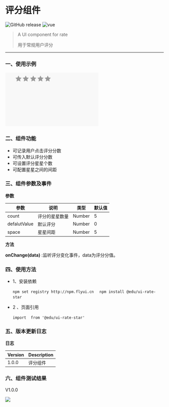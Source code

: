 # 评分组件

<p text-align="center">
    <img alt="GitHub release" src="https://img.shields.io/badge/version-1.0.4-brightgreen.svg?style=for-the-badge"/>
    <img alt="vue" src ="https://img.shields.io/badge/vue-2.5.16-blue.svg?style=for-the-badge"/>
</p>

>A UI component for rate
>
>用于常规用户评分

------

### 一、使用示例

 ![](./image/demo.gif)

### 二、组件功能

- 可记录用户点击评分分数
- 可传入默认评分分数
- 可设置评分星星个数
- 可配置星星之间的间距



### 三、组件参数及事件

**参数**

| 参数         | 说明           | 类型   | 默认值 |
| ------------ | -------------- | ------ | ------ |
| count        | 评分的星星数量 | Number | 5      |
| defalutValue | 默认评分       | Number | 0      |
| space        | 星星间距       | Number | 5      |

**方法**

**onChange(data)**  :监听评分变化事件，data为评分分值。



### 四、使用方法

- 1、安装依赖

  `npm set registry http://npm.flyui.cn  `
  `npm install @edu/ui-rate-star`

- 2 、页面引用

  `import  from '@edu/ui-rate-star'`

  <template>
    <ui-rate-star :count="10" :defalutValue="4" :space="20" @onChange="getStar"></ui-rate-star>
  </template>

### 五、版本更新日志

**日志**

| Version | Description |
| ------- | ----------- |
| 1.0.0   | 评分组件    |

### 六、组件测试结果

V1.0.0

![](E:\workplace\学习\rate-star\image\test.png)